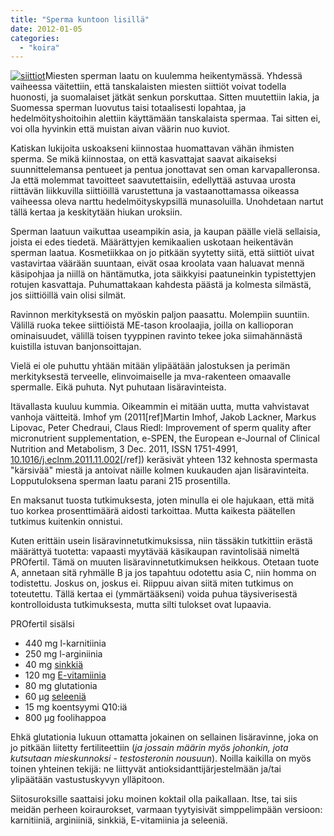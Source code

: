 ```yaml
---
title: "Sperma kuntoon lisillä"
date: 2012-01-05
categories: 
  - "koira"
---
```


[![](images/siittiot-300x225.jpg "siittiot")](https://www.katiska.eu/wp-content/uploads/2012/01/siittiot.jpg)Miesten sperman laatu on kuulemma heikentymässä. Yhdessä vaiheessa väitettiin, että tanskalaisten miesten siittiöt voivat todella huonosti, ja suomalaiset jätkät senkun porskuttaa. Sitten muutettiin lakia, ja Suomessa sperman luovutus taisi totaalisesti lopahtaa, ja hedelmöityshoitoihin alettiin käyttämään tanskalaista spermaa. Tai sitten ei, voi olla hyvinkin että muistan aivan väärin nuo kuviot.

Katiskan lukijoita uskoakseni kiinnostaa huomattavan vähän ihmisten sperma. Se mikä kiinnostaa, on että kasvattajat saavat aikaiseksi suunnittelemansa pentueet ja pentua jonottavat sen oman karvapalleronsa. Ja että molemmat tavoitteet saavutettaisiin, edellyttää astuvaa urosta riittävän liikkuvilla siittiöillä varustettuna ja vastaanottamassa oikeassa vaiheessa oleva narttu hedelmöityskypsillä munasoluilla. Unohdetaan nartut tällä kertaa ja keskitytään hiukan uroksiin.

<!--more-->

Sperman laatuun vaikuttaa useampikin asia, ja kaupan päälle vielä sellaisia, joista ei edes tiedetä. Määrättyjen kemikaalien uskotaan heikentävän sperman laatua. Kosmetiikkaa on jo pitkään syytetty siitä, että siittiöt uivat vastavirtaa väärään suuntaan, eivät osaa kroolata vaan haluavat mennä käsipohjaa ja niillä on häntämutka, jota säikkyisi paatuneinkin typistettyjen rotujen kasvattaja. Puhumattakaan kahdesta päästä ja kolmesta silmästä, jos siittiöillä vain olisi silmät.

Ravinnon merkityksestä on myöskin paljon paasattu. Molempiin suuntiin. Välillä ruoka tekee siittiöistä ME-tason kroolaajia, joilla on kallioporan ominaisuudet, välillä toisen tyyppinen ravinto tekee joka siimahännästä kuistilla istuvan banjonsoittajan.

Vielä ei ole puhuttu yhtään mitään ylipäätään jalostuksen ja perimän merkityksestä terveelle, elinvoimaiselle ja mva-rakenteen omaavalle spermalle. Eikä puhuta. Nyt puhutaan lisäravinteista.

Itävallasta kuuluu kummia. Oikeammin ei mitään uutta, mutta vahvistavat vanhoja väitteitä. Imhof ym (2011\[ref\]Martin Imhof, Jakob Lackner, Markus Lipovac, Peter Chedraui, Claus Riedl: Improvement of sperm quality after micronutrient supplementation, e-SPEN, the European e-Journal of Clinical Nutrition and Metabolism, 3 Dec. 2011, ISSN 1751-4991, [10.1016/j.eclnm.2011.11.002](http://www.sciencedirect.com/science/article/pii/S1751499111000655)\[/ref\]) keräsivät yhteen 132 kehnosta spermasta "kärsivää" miestä ja antoivat näille kolmen kuukauden ajan lisäravinteita. Lopputuloksena sperman laatu parani 215 prosentilla.

En maksanut tuosta tutkimuksesta, joten minulla ei ole hajukaan, että mitä tuo korkea prosenttimäärä aidosti tarkoittaa. Mutta kaikesta päätellen tutkimus kuitenkin onnistui.

Kuten erittäin usein lisäravinnetutkimuksissa, niin tässäkin tutkittiin erästä määrättyä tuotetta: vapaasti myytävää käsikaupan ravintolisää nimeltä PROfertil. Tämä on muuten lisäravinnetutkimuksen heikkous. Otetaan tuote A, annetaan sitä ryhmälle B ja jos tapahtuu odotettu asia C, niin homma on todistettu. Joskus on, joskus ei. Riippuu aivan siitä miten tutkimus on toteutettu. Tällä kertaa ei (ymmärtääkseni) voida puhua täysiverisestä kontrolloidusta tutkimuksesta, mutta silti tulokset ovat lupaavia.

PROfertil sisälsi

- 440 mg l-karnitiinia
- 250 mg l-arginiinia
- 40 mg [sinkkiä](https://www.katiska.eu/tieto/sinkki/sinkki/ "Sinkki")
- 120 mg [E-vitamiinia](https://www.katiska.eu/tieto/e-vitamiini/koira-e-vitamiini/ "E-vitamiini")
- 80 mg glutationia
- 60 μg [seleeniä](https://www.katiska.eu/tieto/koira-tarve-mineraali/seleeni/ "Seleeni")
- 15 mg koentsyymi Q10:iä
- 800 μg foolihappoa

Ehkä glutationia lukuun ottamatta jokainen on sellainen lisäravinne, joka on jo pitkään liitetty fertiliteettiin (_ja jossain määrin myös johonkin, jota kutsutaan mieskunnoksi - testosteronin nousuun_). Noilla kaikilla on myös toinen yhteinen tekijä: ne liittyvät antioksidanttijärjestelmään ja/tai ylipäätään vastustuskyvyn ylläpitoon.

Siitosuroksille saattaisi joku moinen koktail olla paikallaan. Itse, tai siis meidän perheen koiraurokset, varmaan tyytyisivät simppelimpään versioon: karnitiiniä, arginiiniä, sinkkiä, E-vitamiinia ja seleeniä.
